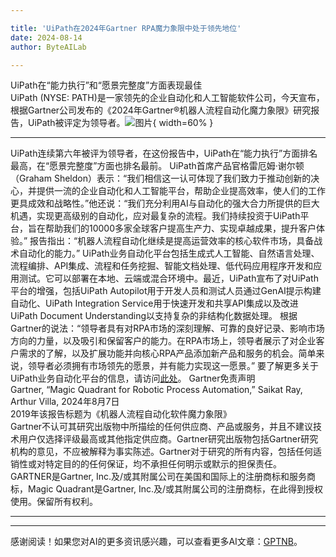 ```yaml
---

title: 'UiPath在2024年Gartner RPA魔力象限中处于领先地位'
date: 2024-08-14
author: ByteAILab

---
```


UiPath在“能力执行”和“愿景完整度”方面表现最佳  
UiPath (NYSE: PATH)是一家领先的企业自动化和人工智能软件公司，今天宣布，根据Gartner公司发布的《2024年Gartner®机器人流程自动化魔力象限》研究报告，UiPath被评定为领导者。![图片](https://ai-techpark.com/wp-content/uploads/2024/08/UiPath-L-960x540.jpg){ width=60% }

---
UiPath连续第六年被评为领导者，在这份报告中，UiPath在“能力执行”方面排名最高，在“愿景完整度”方面也排名最前。
UiPath首席产品官格雷厄姆·谢尔顿（Graham Sheldon）表示：“我们相信这一认可体现了我们致力于推动创新的决心，并提供一流的企业自动化和人工智能平台，帮助企业提高效率，使人们的工作更具成效和战略性。”他还说：“我们充分利用AI与自动化的强大合力所提供的巨大机遇，实现更高级别的自动化，应对最复杂的流程。我们持续投资于UiPath平台，旨在帮助我们的10000多家全球客户提高生产力、实现卓越成果，提升客户体验。”
报告指出：“机器人流程自动化继续是提高运营效率的核心软件市场，具备战术自动化的能力。”
UiPath业务自动化平台包括生成式人工智能、自然语言处理、流程编排、API集成、流程和任务挖掘、智能文档处理、低代码应用程序开发和应用测试。它可以部署在本地、云端或混合环境中。最近，UiPath宣布了对UiPath平台的增强，包括UiPath Autopilot用于开发人员和测试人员通过GenAI提示构建自动化、UiPath Integration Service用于快速开发和共享API集成以及改进UiPath Document Understanding以支持复杂的非结构化数据处理。
根据Gartner的说法：“领导者具有对RPA市场的深刻理解、可靠的良好记录、影响市场方向的力量，以及吸引和保留客户的能力。在RPA市场上，领导者展示了对企业客户需求的了解，以及扩展功能并向核心RPA产品添加新产品和服务的机会。简单来说，领导者必须拥有市场领先的愿景，并有能力实现这一愿景。”
要了解更多关于UiPath业务自动化平台的信息，请访问[此处](https://ai-techpark.com/uipath-leads-in-the-2024-gartner-magic-quadrant-for-rpa/)。
Gartner免责声明  
Gartner, “Magic Quadrant for Robotic Process Automation,” Saikat Ray, Arthur Villa, 2024年8月7日  
2019年该报告标题为《机器人流程自动化软件魔力象限》  
Gartner不认可其研究出版物中所描绘的任何供应商、产品或服务，并且不建议技术用户仅选择评级最高或其他指定供应商。Gartner研究出版物包括Gartner研究机构的意见，不应被解释为事实陈述。Gartner对于研究的所有内容，包括任何适销性或对特定目的的任何保证，均不承担任何明示或默示的担保责任。  
GARTNER是Gartner, Inc.及/或其附属公司在美国和国际上的注册商标和服务商标，Magic Quadrant是Gartner, Inc.及/或其附属公司的注册商标，在此得到授权使用。保留所有权利。  

---
---
感谢阅读！如果您对AI的更多资讯感兴趣，可以查看更多AI文章：[GPTNB](https://gptnb.com)。